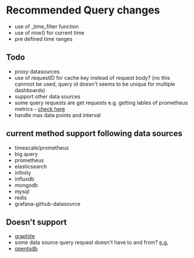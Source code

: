 
# Recommended Query changes
* use of _time_filter function
* use of now() for current time
* pre defined time ranges

## Todo
* proxy datasources
* use of requestID for cache key instead of request body? (no this cannnot be used, query id doesn't seems to be unique for multiple dashboards)
* support other data sources
* some query requests are get requests e.g. getting lables of prometheus metrics - [check here](https://play.grafana.org/d/bf26a4fb-4c49-44b7-a9f2-8f6f57b4c847/kube-state-metrics-home?orgId=1&refresh=30s)
* handle max data points and interval


## current method support following data sources
* timescale/prometheus
* big query
* prometheus
* elasticsearch
* infinity
* influxdb
* mongodb
* mysql
* redis
* grafana-github-datasource

## Doesn't support
* [graphite](https://play.grafana.org/d/000000011/graphite-carbon-metrics?orgId=1)
* some data source query request doesn't have to and from? [e.g.](https://play.grafana.org/d/de9c9d9a-17f1-4287-9301-d38002be76bf/chained-variable-manipulation-infinity?orgId=1)
* [opentsdb](https://play.grafana.org/d/play-opentsdb-cpu/opentsdb?orgId=1&refresh=1m)